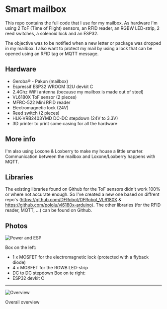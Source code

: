 # Smart mailbox
This repo contains the full code that I use for my mailbox. As hardware I'm using 2 ToF (Time of Flight) sensors, an RFID reader, an RGBW LED-strip, 2 reed switches, a solenoid lock and an ESP32.

The objective was to be notified when a new letter or package was dropped in my mailbox. I also want to protect my mail by using a lock that can be opened using an RFID tag or MQTT message.

## Hardware
* Geroba® - Pakun (mailbox)
* Espressif ESP32 WROOM 32U devkit C
* 2.4Ghz WiFi antenna (because my mailbox is made out of steel)
* VL6180X ToF sensor (2 pieces)
* MFRC-522 Mini RFID reader
* Electromagnetic lock (24V)
* Reed switch (2 pieces)
* HLK-VRB2403YMD DC-DC stepdown (24V to 3.3V)
* 3D printer to print some casing for all the hardware

## More info
I'm also using Loxone & Loxberry to make my house a little smarter. Communication between the mailbox and Loxone/Loxberry happens with MQTT.

## Libraries
The existing libraries found on Github for the ToF sensors didn't work 100% or where not accurate enough. So I've created a new one based on diffrent repo's (https://github.com/DFRobot/DFRobot_VL6180X & https://github.com/pololu/vl6180x-arduino).
The other libraries (for the RFID reader, MQTT, ...) can be found on Github.

## Photos
![Power and ESP](https://github.com/ruudvdb/smart-mailbox/blob/main/mailbox1.jpg?raw=true)

Box on the left: 
* 1 x MOSFET for the electromagnetic lock (protected with a flyback diode)
* 4 x MOSFET for the RGWB LED-strip
* DC to DC stepdown
Box on te right:
* ESP32 devkit C

---

![Overview](https://github.com/ruudvdb/smart-mailbox/blob/main/mailbox2.jpg?raw=true)

Overall overview
